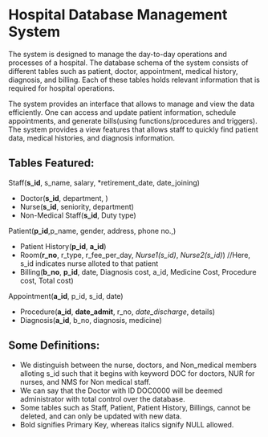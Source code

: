# Hospital Database Management System

The system is designed to manage the day-to-day operations and processes of a hospital. The database schema of the system consists of different tables such as patient, doctor, appointment, medical history, diagnosis, and billing. Each of these tables holds relevant information that is required for hospital operations. 

The system provides an interface that allows to manage and view the data efficiently. One can access and update patient information, schedule appointments, and generate bills(using functions/procedures and triggers). The system provides a view features that allows staff to quickly find patient data, medical histories, and diagnosis information.

## Tables Featured:

Staff(**s_id**, s_name, salary, *retirement_date, date_joining)
- Doctor(**s_id**, department, )
- Nurse(**s_id**, seniority, department)
- Non-Medical Staff(**s_id**, Duty type)

Patient(**p_id**,p_name, gender, address, phone no.,)
- Patient History(**p_id**, **a_id**) 
- Room(**r_no**, r_type, r_fee_per_day, *Nurse1(s_id)*, *Nurse2(s_id)*) //Here, s_id indicates nurse alloted to that patient
- Billing(**b_no**, **p_id**, date, Diagnosis cost, a_id, Medicine Cost, Procedure cost, Total cost)

Appointment(**a_id**, p_id, s_id, date)
- Procedure(**a_id**, **date_admit**, r_no, *date_discharge*, details)
- Diagnosis(**a_id**, b_no, diagnosis, medicine)

## Some Definitions:
- We distinguish between the nurse, doctors, and Non_medical members alloting s_id such that it begins with keyword DOC for doctors, NUR for nurses, and NMS for Non medical staff.
- We can say that the Doctor with ID DOC0000 will be deemed administrator with total control over the database.
- Some tables such as Staff, Patient, Patient History, Billings, cannot be deleted, and can only be updated with new data.
- Bold signifies Primary Key, whereas italics signify NULL allowed.